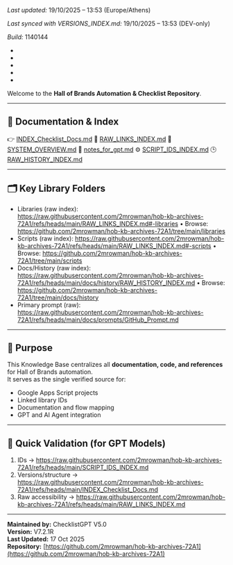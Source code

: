 *Last updated:* 19/10/2025 – 13:53 (Europe/Athens)

*Last synced with VERSIONS_INDEX.md:* 19/10/2025 – 13:53 (DEV-only)

*Build:* 1140144



*



*

*
*
*

Welcome to the **Hall of Brands Automation & Checklist Repository**.

---

## 📘 Documentation & Index
👉 [INDEX_Checklist_Docs.md](https://raw.githubusercontent.com/2mrowman/hob-kb-archives-72A1/refs/heads/main/INDEX_Checklist_Docs.md)
📄 [RAW_LINKS_INDEX.md](https://raw.githubusercontent.com/2mrowman/hob-kb-archives-72A1/refs/heads/main/RAW_LINKS_INDEX.md)
🧭 [SYSTEM_OVERVIEW.md](https://raw.githubusercontent.com/2mrowman/hob-kb-archives-72A1/refs/heads/main/SYSTEM_OVERVIEW.md)
🧩 [notes_for_gpt.md](https://raw.githubusercontent.com/2mrowman/hob-kb-archives-72A1/refs/heads/main/notes_for_gpt.md)
⚙️ [SCRIPT_IDS_INDEX.md](https://raw.githubusercontent.com/2mrowman/hob-kb-archives-72A1/refs/heads/main/SCRIPT_IDS_INDEX.md)
🕒 [RAW_HISTORY_INDEX.md](https://raw.githubusercontent.com/2mrowman/hob-kb-archives-72A1/refs/heads/main/docs/history/RAW_HISTORY_INDEX.md)

---

## 🗂 Key Library Folders
- Libraries (raw index): https://raw.githubusercontent.com/2mrowman/hob-kb-archives-72A1/refs/heads/main/RAW_LINKS_INDEX.md#-libraries
  • Browse: https://github.com/2mrowman/hob-kb-archives-72A1/tree/main/libraries
- Scripts (raw index): https://raw.githubusercontent.com/2mrowman/hob-kb-archives-72A1/refs/heads/main/RAW_LINKS_INDEX.md#-scripts
  • Browse: https://github.com/2mrowman/hob-kb-archives-72A1/tree/main/scripts
- Docs/History (raw index): https://raw.githubusercontent.com/2mrowman/hob-kb-archives-72A1/refs/heads/main/docs/history/RAW_HISTORY_INDEX.md
  • Browse: https://github.com/2mrowman/hob-kb-archives-72A1/tree/main/docs/history
- Primary prompt (raw): https://raw.githubusercontent.com/2mrowman/hob-kb-archives-72A1/refs/heads/main/docs/prompts/GitHub_Prompt.md

---

## 🧠 Purpose
This Knowledge Base centralizes all **documentation, code, and references** for Hall of Brands automation.  
It serves as the single verified source for:
- Google Apps Script projects  
- Linked library IDs  
- Documentation and flow mapping  
- GPT and AI Agent integration

---

## 🧾 Quick Validation (for GPT Models)
1. IDs → https://raw.githubusercontent.com/2mrowman/hob-kb-archives-72A1/refs/heads/main/SCRIPT_IDS_INDEX.md
2. Versions/structure → https://raw.githubusercontent.com/2mrowman/hob-kb-archives-72A1/refs/heads/main/INDEX_Checklist_Docs.md
3. Raw accessibility → https://raw.githubusercontent.com/2mrowman/hob-kb-archives-72A1/refs/heads/main/RAW_LINKS_INDEX.md


---

**Maintained by:** ChecklistGPT V5.0  
**Version:** V7.2.1R  
**Last Updated:** 17 Oct 2025  
**Repository:** [https://github.com/2mrowman/hob-kb-archives-72A1](https://github.com/2mrowman/hob-kb-archives-72A1)
